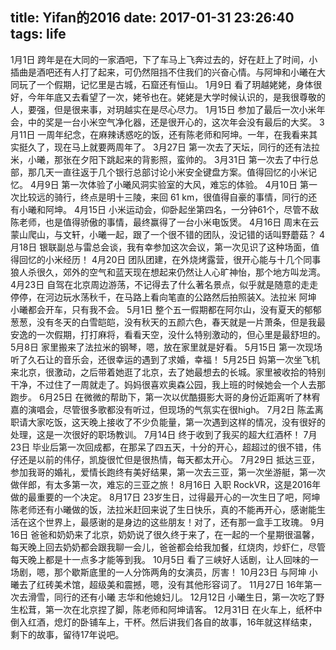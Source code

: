 title: Yifan的2016
date: 2017-01-31 23:26:40
tags: life
---

1月1日
跨年是在大同的一家酒吧，下了车马上飞奔过去的，好在赶上了时间，小插曲是酒吧还有人打了起来，可仍然阻挡不住我们的兴奋心情。与阿坤和小曦在大同玩了一个假期，记忆里是古城，石窟还有恒山。 
1月9日
看了玥越姥姥，身体很好，今年年底又去看望了一次，姥爷也在。姥姥是大学时候认识的，是我很尊敬的人，要强，但是很来事，对玥越实在是尽心尽力。
1月15日
参加了最后一次小米年会，中的奖是一台小米空气净化器，还是很开心的，这次年会没有最后的大奖。
3月11日
一周年纪念，在麻辣诱惑吃的饭，还有陈老师和阿坤。一年，在我看来其实挺久了，现在马上就要两周年了。
3月27日
第一次去了天坛，同行的还有法拉米，小曦，那张在夕阳下跳起来的背影照，蛮帅的。
3月31日
第一次去了中行总部，那几天一直往返于几个银行总部讨论小米安全键盘方案。值得回忆的小米记忆。 
4月9日
第一次体验了小曦风洞实验室的大风，难忘的体验。 
4月10日
第一次比较远的骑行，终点是明十三陵，来回 61 km，很值得自豪的事情，同行的还有小曦和阿坤。
4月15日
小米运动会，仰卧起坐第四名，一分钟61个，尽管不敌陈老师，也是值得骄傲的事情，最终赢得了一台小米电饭煲。 
4月16日
周末在云蒙山爬山，与文轩，小曦一起，跟了一个很不错的团队，没记错的话叫野蘑菇？ 
4月18日
银联副总与雷总会谈，我有幸参加这次会议，第一次见识了这种场面，值得回忆的小米经历！ 
4月20日
团队团建，在外烧烤露营，很开心能与十几个同事狼人杀很久，郊外的空气和蓝天现在想起来仍然让人心旷神怡，那个地方叫龙湾。 
4月23日
自驾在北京周边游荡，不记得去了什么著名景点，似乎就是随意的走走停停，在河边玩水荡秋千，在马路上看向笔直的公路然后拍照装X。法拉米 阿坤 小曦都会开车，只有我不会。 
5月1日
整个五一假期都在阿尔山，没有夏天的郁郁葱葱，没有冬天的白雪皑皑，没有秋天的五颜六色，春天就是一片萧条，但是我最安逸的一次假期，打打麻将，看看天空，没什么特别激动的，但心里是最舒坦的。 
5月8日
家里搬来了法拉米的钢琴，嗯，放在家里就是好看。 
5月15日
第一次现场听了久石让的音乐会，还很幸运的遇到了求婚，幸福！ 
5月25日
妈第一次坐飞机来北京，很激动，之后带着她逛了北京，去了她最想去的长城。家里被收拾的特别干净，不过住了一周就走了。妈妈很喜欢奥森公园，我上班的时候她会一个人去那跑步。 
6月25日
在微微的帮助下，第一次以优酷摄影大哥的身份近距离听了林宥嘉的演唱会，尽管很多歌都没有听过，但现场的气氛实在很high。 
7月2日
陈孟离职请大家吃饭，这天晚上接收了不少负能量，第一次遇到这样的情况，没有很好的处理，这是一次很好的职场教训。 
7月14日
终于收到了我买的超大红酒杯！
7月23日
毕业后第一次回成都，在那呆了四五天，十分的开心，超超过的很不错，伟仔还是以前的伟仔，凯旋很忙但是很热情，每天都太开心。 
7月29日
抵达三亚，参加我哥的婚礼，爱情长跑终有美好结果，第一次去三亚，第一次坐游艇，第一次做伴郎，有太多第一次，难忘的三亚之旅！ 
8月16日
入职 RockVR，这是2016年做的最重要的一个决定。 
8月17日
23岁生日，过得最开心的一次生日了吧，阿坤 陈老师还有小曦做的饭，法拉米赶回来说了生日快乐，真的不能再开心，感谢能生活在这个世界上，最感谢的是身边的这些朋友！对了，还有那一盒手工玫瑰。 
9月16日
爸爸和奶奶来了北京，奶奶说了很久终于来了，在一起的一个星期很温馨，每天晚上回去奶奶都会跟我聊一会儿，爸爸都会给我加餐，红烧肉，炒虾仁，尽管每天晚上都是十一点多才能等到我。 
10月5日
看了三峡好人话剧，让人回味的一场剧，嗯，那个歇斯底里的一人分饰两角的女演员，厉害！
10月23日
与阿坤 小曦去了红砖美术馆，超级美和震撼，嗯，没有其他形容词了。 
11月27日
16年第一次去滑雪，同行的还有小曦 志华和他媳妇儿。 
12月12日
小曦生日，第一次吃了野生松茸，第一次在北京捏了脚，陈老师和阿坤请客。 
12月31日
在火车上，纸杯中倒入红酒，熄灯的卧铺车上，干杯。然后讲我们各自的故事，16年就这样结束，剩下的故事，留待17年说吧。 







